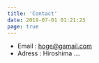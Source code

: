 ```yaml
---
title: 'Contact'
date: 2019-07-01 01:21:23
page: true
---
```


- Email : hoge@gamail.com
- Adress : Hiroshima ....
